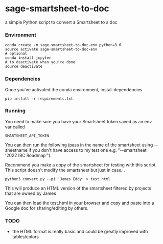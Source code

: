 # sage-smartsheet-to-doc
a simple Python script to convert a Smartsheet to a doc

### Environment

```
conda create -n sage-smartsheet-to-doc-env python=3.6
source activate sage-smartsheet-to-doc-env
# optional
conda install jupyter
# to deactivate when you're done
source deactivate
```

### Dependencies

Once you've activated the conda environment, install dependencies

```
pip install -r requirements.txt
```

### Running

You need to make sure you have your Smartsheet token saved as an env var called

    SMARTSHEET_API_TOKEN

You can then run the following (pass in the name of the smartsheet using --sheetname if you don't have
access to my test one e.g. "--smartsheet '2022 IBC Roadmap'").

Recommend you make a copy of the smartsheet for testing with this script.  This
script doesn't modify the smartsheet but just in case...

```
python3 convert.py --pi 'James Eddy' > test.html
```

This will produce an HTML version of the smartsheet filtered by projects that are owned by James

You can then load the test.html in your browser and copy and paste into
a Google doc for sharing/editing by others.

### TODO

* the HTML format is really basic and could be greatly improved with tables/colors
